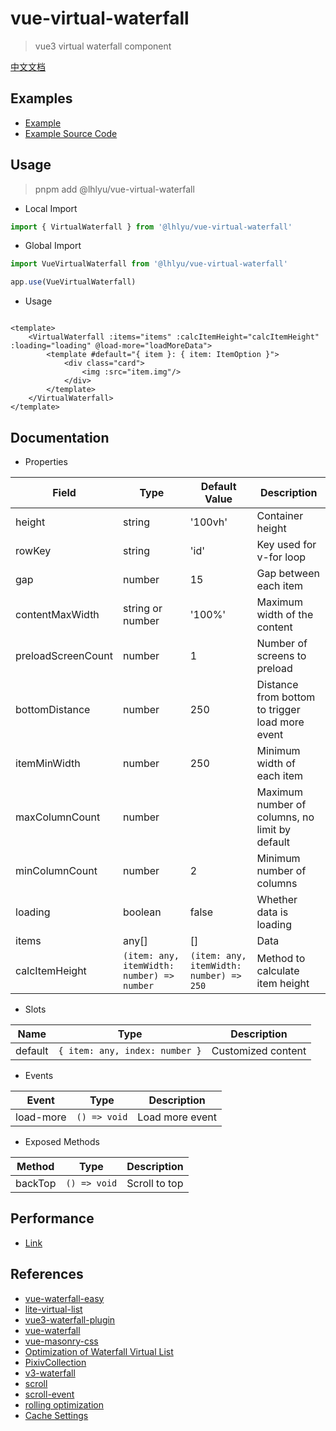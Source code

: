 # vue-virtual-waterfall

> vue3 virtual waterfall component

[中文文档](./README.zh.md)

## Examples

- [Example](https://waterfall.tatakai.top)
- [Example Source Code](./src/example/Example.vue)

## Usage

> pnpm add @lhlyu/vue-virtual-waterfall

- Local Import

```ts
import { VirtualWaterfall } from '@lhlyu/vue-virtual-waterfall'
```

- Global Import

```ts
import VueVirtualWaterfall from '@lhlyu/vue-virtual-waterfall'

app.use(VueVirtualWaterfall)
```

- Usage

```vue

<template>
	<VirtualWaterfall :items="items" :calcItemHeight="calcItemHeight" :loading="loading" @load-more="loadMoreData">
		<template #default="{ item }: { item: ItemOption }">
			<div class="card">
				<img :src="item.img"/>
			</div>
		</template>
	</VirtualWaterfall>
</template>
```

## Documentation

- Properties

| Field              | Type                                       | Default Value                           | Description                                     |
|--------------------|--------------------------------------------|-----------------------------------------|-------------------------------------------------|
| height             | string                                     | '100vh'                                 | Container height                                |
| rowKey             | string                                     | 'id'                                    | Key used for v-for loop                         |
| gap                | number                                     | 15                                      | Gap between each item                           |
| contentMaxWidth    | string or number                           | '100%'                                  | Maximum width of the content                    |
| preloadScreenCount | number                                     | 1                                       | Number of screens to preload                    |
| bottomDistance     | number                                     | 250                                     | Distance from bottom to trigger load more event |
| itemMinWidth       | number                                     | 250                                     | Minimum width of each item                      |
| maxColumnCount     | number                                     |                                         | Maximum number of columns, no limit by default  |
| minColumnCount     | number                                     | 2                                       | Minimum number of columns                       |
| loading            | boolean                                    | false                                   | Whether data is loading                         |
| items              | any[]                                      | []                                      | Data                                            |
| calcItemHeight     | `(item: any, itemWidth: number) => number` | `(item: any, itemWidth: number) => 250` | Method to calculate item height                 |

- Slots

| Name    | Type                           | Description        |
|---------|--------------------------------|--------------------|
| default | `{ item: any, index: number }` | Customized content |

- Events

| Event     | Type         | Description     |
|-----------|--------------|-----------------|
| load-more | `() => void` | Load more event |

- Exposed Methods

| Method  | Type         | Description   |
|---------|--------------|---------------|
| backTop | `() => void` | Scroll to top |

## Performance

- [Link](https://pagespeed.web.dev/analysis/https-waterfall-tatakai-top/4k2zfz71vl?form_factor=desktop)

## References

- [vue-waterfall-easy](https://github.com/lfyfly/vue-waterfall-easy)
- [lite-virtual-list](https://github.com/wensiyuanseven/lite-virtual-list)
- [vue3-waterfall-plugin](https://github.com/heikaimu/vue3-waterfall-plugin)
- [vue-waterfall](https://github.com/MopTym/vue-waterfall)
- [vue-masonry-css](https://github.com/paulcollett/vue-masonry-css)
- [Optimization of Waterfall Virtual List](https://juejin.cn/post/7166071557284954142)
- [PixivCollection](https://github.com/orilights/PixivCollection)
- [v3-waterfall](https://github.com/gk-shi/v3-waterfall)
- [scroll](https://juejin.cn/post/6844903493677875214?from=search-suggest)
- [scroll-event](https://ayase.moe/2018/11/20/scroll-event/)
- [rolling optimization](https://www.cnblogs.com/coco1s/p/5499469.html)
- [Cache Settings](https://developer.chrome.com/docs/lighthouse/performance/uses-long-cache-ttl/?utm_source=lighthouse&utm_medium=lr)

